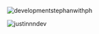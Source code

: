 ![developmentstephanwithph](https://user-images.githubusercontent.com/20800277/87719598-e4cdfe00-c7b3-11ea-80d8-7427b86f9603.png)
<p><img align="center" src="https://github-readme-streak-stats.herokuapp.com/?user=Mindgamesnl&theme=dark" alt="justinnndev" /></p>
